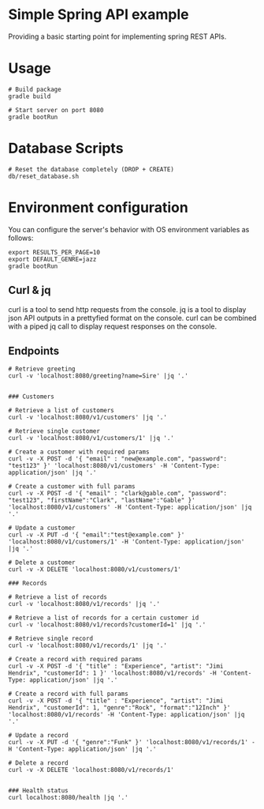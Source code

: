 # Simple Spring API example

Providing a basic starting point for implementing spring REST APIs.

# Usage

```
# Build package
gradle build

# Start server on port 8080
gradle bootRun
```

# Database Scripts

```
# Reset the database completely (DROP + CREATE)
db/reset_database.sh
```

# Environment configuration

You can configure the server's behavior with OS environment variables as follows:

```
export RESULTS_PER_PAGE=10
export DEFAULT_GENRE=jazz
gradle bootRun
```

## Curl & jq

curl is a tool to send http requests from the console.
jq is a tool to display json API outputs in a prettyfied format on the console.
curl can be combined with a piped jq call to display request responses on the console.

## Endpoints

```
# Retrieve greeting
curl -v 'localhost:8080/greeting?name=Sire' |jq '.'


### Customers

# Retrieve a list of customers
curl -v 'localhost:8080/v1/customers' |jq '.'

# Retrieve single customer
curl -v 'localhost:8080/v1/customers/1' |jq '.'

# Create a customer with required params
curl -v -X POST -d '{ "email" : "new@example.com", "password": "test123" }' 'localhost:8080/v1/customers' -H 'Content-Type: application/json' |jq '.'

# Create a customer with full params
curl -v -X POST -d '{ "email" : "clark@gable.com", "password": "test123", "firstName":"Clark", "lastName":"Gable" }' 'localhost:8080/v1/customers' -H 'Content-Type: application/json' |jq '.'

# Update a customer
curl -v -X PUT -d '{ "email":"test@example.com" }' 'localhost:8080/v1/customers/1' -H 'Content-Type: application/json' |jq '.'

# Delete a customer
curl -v -X DELETE 'localhost:8080/v1/customers/1'

### Records

# Retrieve a list of records
curl -v 'localhost:8080/v1/records' |jq '.'

# Retrieve a list of records for a certain customer id
curl -v 'localhost:8080/v1/records?customerId=1' |jq '.'

# Retrieve single record
curl -v 'localhost:8080/v1/records/1' |jq '.'

# Create a record with required params
curl -v -X POST -d '{ "title" : "Experience", "artist": "Jimi Hendrix", "customerId": 1 }' 'localhost:8080/v1/records' -H 'Content-Type: application/json' |jq '.'

# Create a record with full params
curl -v -X POST -d '{ "title" : "Experience", "artist": "Jimi Hendrix", "customerId": 1, "genre":"Rock", "format":"12Inch" }' 'localhost:8080/v1/records' -H 'Content-Type: application/json' |jq '.'

# Update a record
curl -v -X PUT -d '{ "genre":"Funk" }' 'localhost:8080/v1/records/1' -H 'Content-Type: application/json' |jq '.'

# Delete a record
curl -v -X DELETE 'localhost:8080/v1/records/1'


### Health status
curl localhost:8080/health |jq '.'

```
